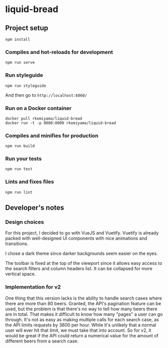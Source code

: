 # liquid-bread

## Project setup

```
npm install
```

### Compiles and hot-reloads for development

```
npm run serve
```

### Run styleguide

```
npm run styleguide
```

And then go to `http://localhost:6060/`

### Run on a Docker container

```
docker pull rkomiyama/liquid-bread
docker run -t -p 8080:8080 rkomiyama/liquid-bread
```

### Compiles and minifies for production

```
npm run build
```

### Run your tests

```
npm run test
```

### Lints and fixes files

```
npm run lint
```

## Developer's notes

### Design choices

For this project, I decided to go with VueJS and Vuetify. Vuetify is already
packed with well-designed UI components with nice animations and transitions.

I chose a dark theme since darker backgrounds seem easier on the eyes.

The toolbar is fixed at the top of the viewport since it allows easy access to
the search filters and column headers list. It can be collapsed for more
vertical space.

### Implementation for v2

One thing that this version lacks is the ability to handle search cases where
there are more than 80 beers. Granted, the API's pagination feature can be
used, but the problem is that there's no way to tell how many beers there are
in total. That makes it difficult to know how many "pages" a user can go
through. It's not as easy as making multiple calls for each search case, as
the API limits requests by 3600 per hour. While it's unlikely that a normal
user will ever hit that limit, we must take that into account. So for v2, it
would be great if the API could return a numerical value for the amount of
different beers from a search case.
